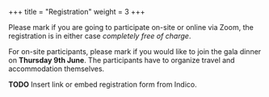 +++
title = "Registration"
weight = 3
+++

Please mark if you are going to participate on-site or online via Zoom, the
registration is in either case *completely free of charge*. 

For on-site participants, please mark if you would like to join the gala dinner
on **Thursday 9th June**. The participants have to organize travel and
accommodation themselves.


**TODO** Insert link or embed registration form from Indico.
